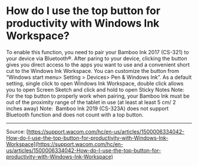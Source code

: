 # How do I use the top button for productivity with Windows Ink Workspace?

To enable this function, you need to pair your Bamboo Ink 2017 (CS-321) to your device via Bluetooth®. After paring to your device, clicking the button gives you direct access to the apps you want to use and a convenient short cut to the Windows Ink Workspace. You can customize the button from “Windows start menu> Setting > Devices> Pen & Windows Ink”. As a default setting, single click to open Windows Ink Workspace, double click allows you to open Screen Sketch and click and hold to open Sticky Notes
 Note: For the top button to properly work when pairing, your Bamboo Ink must be out of the proximity range of the tablet in use (at least at least 5 cm/ 2 inches away)
 Note:  Bamboo Ink 2019 (CS-323A) does not support Bluetooth function and does not count with a top button.

---
Source: [https://support.wacom.com/hc/en-us/articles/1500006334042-How-do-I-use-the-top-button-for-productivity-with-Windows-Ink-Workspace](https://support.wacom.com/hc/en-us/articles/1500006334042-How-do-I-use-the-top-button-for-productivity-with-Windows-Ink-Workspace)

